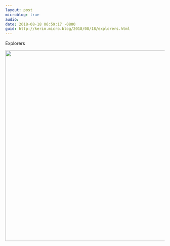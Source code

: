 ```yaml
---
layout: post
microblog: true
audio: 
date: 2018-08-18 06:59:17 -0800
guid: http://kerim.micro.blog/2018/08/18/explorers.html
---
```

Explorers

<img src="http://micro.oxus.net/uploads/2018/74c79329b6.jpg" width="600" height="600" />
